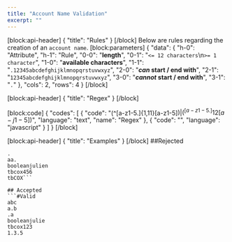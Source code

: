 ```yaml
---
title: "Account Name Validation"
excerpt: ""
---
```

[block:api-header]
{
  "title": "Rules"
}
[/block]
Below are rules regarding the creation of an `account name`.
[block:parameters]
{
  "data": {
    "h-0": "Attribute",
    "h-1": "Rule",
    "0-0": "**length**",
    "0-1": "`<= 12 characters`\n`>= 1 character`",
    "1-0": "**available characters**",
    "1-1": "`.12345abcdefghijklmnopqrstuvwxyz`",
    "2-0": "***can* start / end with**",
    "2-1": "`12345abcdefghijklmnopqrstuvwxyz`",
    "3-0": "***cannot* start / end with**",
    "3-1": "`.`"
  },
  "cols": 2,
  "rows": 4
}
[/block]

[block:api-header]
{
  "title": "Regex"
}
[/block]

[block:code]
{
  "codes": [
    {
      "code": "(^[a-z1-5.]{1,11}[a-z1-5]$)|(^[a-z1-5.]{12}[a-j1-5]$)",
      "language": "text",
      "name": "Regex"
    },
    {
      "code": "",
      "language": "javascript"
    }
  ]
}
[/block]

[block:api-header]
{
  "title": "Examples"
}
[/block]
##Rejected
```#Invalid
.
aa.
booleanjulien
tbcox456
tbCOX```

## Accepted
```#Valid
abc
a.b
.a
booleanjulie
tbcox123
1.3.5
```